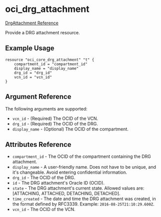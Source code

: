 # oci\_drg\_attachment

[DrgAttachment Reference][6b5d9217]

  [6b5d9217]: https://docs.us-phoenix-1.oraclecloud.com/api/#/en/iaas/20160918/DrgAttachment/ "DrgAttachmentReference"

Provide a DRG attachment resource.

## Example Usage

```
resource "oci_core_drg_attachment" "t" {
    compartment_id = "compartment_id"
    display_name = "display_name"
    drg_id = "drg_id"
    vcn_id = "vcn_id"
}
```

## Argument Reference

The following arguments are supported:

* `vcn_id` - (Required) The OCID of the VCN.
* `drg_id` - (Required) The OCID of the DRG.
* `display_name` - (Optional) The OCID of the compartment.

## Attributes Reference
* `compartment_id` - The OCID of the compartment containing the DRG attachment.
* `display_name` - A user-friendly name. Does not have to be unique, and it's changeable. Avoid entering confidential information.
* `drg_id` - The OCID of the DRG.
* `id` - The DRG attachment's Oracle ID (OCID).
* `state` - The DRG attachment's current state. Allowed values are: [ATTACHING, ATTACHED, DETACHING, DETACHED].
* `time_created` - The date and time the DRG attachment was created, in the format defined by RFC3339. Example: `2016-08-25T21:10:29.600Z`.
* `vcn_id` - The OCID of the VCN.
